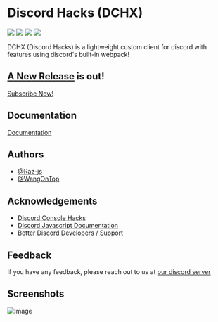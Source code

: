 
# Discord Hacks (DCHX)
<a href="https://github.com/DSCHX/DCHX"><img src="https://img.shields.io/github/stars/DSCHX?style=social"></a> <img src="https://img.shields.io/github/issues/DSCHX/DCHX"> <img src="https://img.shields.io/github/issues-pr/DSCHX/DCHX"> <a href="https://github.com/DSCHX/DCHX/releases"> <img src="https://img.shields.io/github/v/release/DSCHX/DCHX?include_prereleases"> </a>

DCHX (Discord Hacks) is a lightweight custom client for discord with features using discord's built-in webpack!

## [A New Release](https://github.com/DSCHX/DCHX-Public/releases/) is out!
[Subscribe Now!](https://github.com/DSCHX/DCHX/blob/main/.github/WEBSITE-SRC/assets/readme/payments.md)

## Documentation

[Documentation](https://github.com/DSCHX/DCHX/wiki)

## Authors

- [@Raz-js](https://www.github.com/raz-js)
- [@WangOnTop](https://www.github.com/WangOnTop)


## Acknowledgements

 - [Discord Console Hacks](https://github.com/hxr404/Discord-Console-hacks)
 - [Discord Javascript Documentation](https://gist.github.com/Raz-js/76e5bd06828902647eda4cfd6721fdc4)
 - [Better Discord Developers / Support](https://github.com/BetterDiscord/BetterDiscord)

## Feedback

If you have any feedback, please reach out to us at [our discord server](https://discord.gg/3gz8G8vw6a)

## Screenshots

![image](https://user-images.githubusercontent.com/91196395/202786105-a170bc20-c887-45f3-89a4-8c7db66f1a3c.png)
